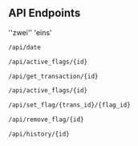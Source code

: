 ## API Endpoints
''zwei''
'eins'
```bash
/api/date
```

```bash
/api/active_flags/{id}
```

```bash
/api/get_transaction/{id}
```

```bash
/api/active_flags/{id}
```

```bash
/api/set_flag/{trans_id}/{flag_id}
```

```bash
/api/remove_flag/{id}
```

```bash
/api/history/{id}
```
